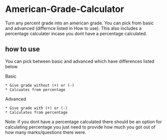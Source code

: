 # American-Grade-Calculator
Turn any percent grade into an american grade. You can pick from basic and advanced (differnce listed in How to use). This also includes a percentage calculater incase you dont have a percentage calculated.

## how to use
You can pick between basic and advanced which have differences listed below

Basic
```
* Give grade without (+) or (-)
* Calcuates from percentage
```

Advanced
```
* Give grade with (+) or (-)
* Calculates from percentage
```

Note: if you dont have a percentage calculated there should be an option for calculating percentage you just need to provide how much you got out of how many marks/questions there were.
